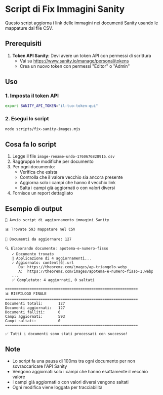 # Script di Fix Immagini Sanity

Questo script aggiorna i link delle immagini nei documenti Sanity usando le mappature dal file CSV.

## Prerequisiti

1. **Token API Sanity**: Devi avere un token API con permessi di scrittura
   - Vai su https://www.sanity.io/manage/personal/tokens
   - Crea un nuovo token con permessi "Editor" o "Admin"

## Uso

### 1. Imposta il token API

```bash
export SANITY_API_TOKEN="il-tuo-token-qui"
```

### 2. Esegui lo script

```bash
node scripts/fix-sanity-images.mjs
```

## Cosa fa lo script

1. Legge il file `image-rename-undo-1760676828915.csv`
2. Raggruppa le modifiche per documento
3. Per ogni documento:
   - Verifica che esista
   - Controlla che il valore vecchio sia ancora presente
   - Aggiorna solo i campi che hanno il vecchio link
   - Salta i campi già aggiornati o con valori diversi
4. Fornisce un report dettagliato

## Esempio di output

```
🚀 Avvio script di aggiornamento immagini Sanity

📊 Trovate 593 mappature nel CSV

📄 Documenti da aggiornare: 127

🔍 Elaborando documento: apotema-e-numero-fisso
   ✓ Documento trovato
   🔄 Applicazione di 4 aggiornamenti...
   ✓ Aggiornato: content[6].url
      Da: https://theoremz.com/images/ap-triangolo.webp
      A:  https://theoremz.com/images/apotema-e-numero-fisso-1.webp
   ...
   ✅ Completato: 4 aggiornati, 0 saltati

============================================================
📊 RIEPILOGO FINALE
============================================================
Documenti totali:       127
Documenti aggiornati:   127
Documenti falliti:      0
Campi aggiornati:       593
Campi saltati:          0
============================================================

✅ Tutti i documenti sono stati processati con successo!
```

## Note

- Lo script fa una pausa di 100ms tra ogni documento per non sovraccaricare l'API Sanity
- Vengono aggiornati solo i campi che hanno esattamente il vecchio valore
- I campi già aggiornati o con valori diversi vengono saltati
- Ogni modifica viene loggata per tracciabilità
